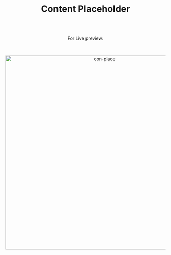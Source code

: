 <h1 align="center">Content Placeholder </h1><br>
<br>
<p align="center">
For Live preview: <a href="https://ash-win-n.github.io/content-placeholder/"></a></p><br>

<p align="center">
<img width="608" alt="con-place" src="https://user-images.githubusercontent.com/70138036/186701551-15435c0f-359c-4152-8080-5f727c4492e3.png">



</p>
